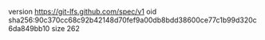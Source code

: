 version https://git-lfs.github.com/spec/v1
oid sha256:90c370cc68c92b42148d70fef9a00db8bdd38600ce77c1b99d320c6da849bb10
size 262
